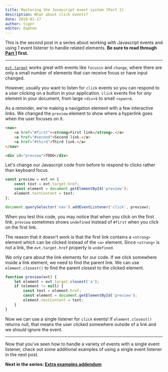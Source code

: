 ```yaml
---
title: Mastering the Javascript event system (Part 2)
description: What about click events?
date: 2019-01-27
author: tiger
editor: daphne
---
```


This is the second post in a series about working with Javascript events and
using 1 event listener to handle related elements. **Be sure to read through
[Part 1](/posts/javascript-events-part-1/) first.**

---

[`evt.target`](https://developer.mozilla.org/en-US/docs/Web/API/Event/target)
works great with events like `focusin` and `change`, where there are only a
small number of elements that can receive focus or have input changed.

However, usually you want to listen for `click` events so you can respond to a
user clicking on a button in your application. `click` events fire for _any_
element in your document, from large `<div>`s to small `<span>`s.

As a reminder, we're making a navigation element with a few interactive links.
We changed the `preview` element to show where a hyperlink goes when the
user focuses on it.

```html
<nav>
    <a href="#first"><strong>First link</strong>.</a>
    <a href="#second">Second link.</a>
    <a href="#third">Third link.</a>
</nav>

<div id="preview">TODO</div>
```

Let's change our Javascript code from before to respond to clicks rather than
keyboard focus.

```js
const preview = evt => {
    const text = evt.target.href;
    const element = document.getElementById('preview');
    element.textContent = text;
};

document.querySelector('nav').addEventListener('click', preview);
```

When you test this code, you may notice that when you click on the first link,
`preview` sometimes shows `undefined` instead of `#first` when you click on the
first link.

The reason that it doesn't work is that the first link contains a `<strong>`
element which can be clicked instead of the `<a>` element. Since `<strong>` is
not a link, the `evt.target.href` property is `undefined`.

We only care about the link elements for our code. If we click somewhere inside
a link element, we need to find the parent link. We can use `element.closest()`
to find the parent closest to the clicked element.

```js
function preview(evt) {
    let element = evt.target.closest('a');
    if (element != null) {
        const text = element.href;
        const element = document.getElementById('preview');
        element.textContent = text;
    }
}
```

Now we can use a single listener for `click` events! If `element.closest()`
returns null, that means the user clicked somewhere outside of a link and we
should ignore the event.

---

Now that you've seen how to handle a variety of events with a single event
listener, check out some additional examples of using a single event listener
in the next post.

**Next in the series: [Extra examples addendum](/posts/javascript-events-part-3/)**
